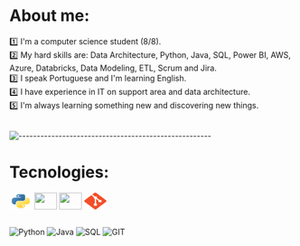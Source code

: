 # About me:
:one: I'm a computer science student (8/8).<br/>
:two: My hard skills are: Data Architecture, Python, Java, SQL, Power BI, AWS, Azure, Databricks, Data Modeling, ETL, Scrum and Jira.<br/>
:three: I speak Portuguese and I'm learning English.<br/> 
:four: I have experience in IT on support area and data architecture.<br/>
:five: I'm always learning something new and discovering new things.</a><br/><br>

![-----------------------------------------------------](
https://raw.githubusercontent.com/andreasbm/readme/master/assets/lines/aqua.png)<br>

# Tecnologies:

<div style="display: inline_block">
  <img align="center" height="30" width="40" src="https://raw.githubusercontent.com/devicons/devicon/master/icons/python/python-original.svg">
  <img align="center" height="30" width="40" src="https://raw.githubusercontent.com/devicons/devicon/master/icons/java/r-original.svg">
  <img align="center" height="30" width="40" src="https://raw.githubusercontent.com/devicons/devicon/master/icons/sql/mysql-original.svg">
  <img align="center" height="30" width="40" src="https://raw.githubusercontent.com/devicons/devicon/master/icons/git/git-original.svg">
</div><br>

![Python](https://img.shields.io/badge/python-3670A0?style=for-the-badge&logo=python&logoColor=ffdd54) 
![Java](https://img.shields.io/badge/r-%23276DC3.svg?style=for-the-badge&logo=r&logoColor=white) 
![SQL](https://img.shields.io/badge/mysql-%2300f.svg?style=for-the-badge&logo=mysql&logoColor=white)
![GIT](https://img.shields.io/badge/GIT-E44C30?style=for-the-badge&logo=git&logoColor=white)<br>
